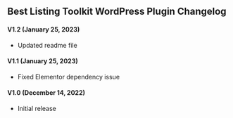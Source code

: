 ## Best Listing Toolkit WordPress Plugin Changelog

#### V1.2 (January 25, 2023)
- Updated readme file

#### V1.1 (January 25, 2023)
- Fixed Elementor dependency issue

#### V1.0 (December 14, 2022)
- Initial release
